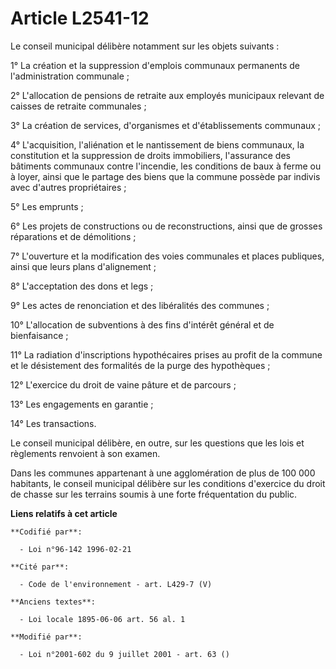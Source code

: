 # Article L2541-12

Le conseil municipal délibère notamment sur les objets suivants :

1° La création et la suppression d'emplois communaux permanents de l'administration communale ;

2° L'allocation de pensions de retraite aux employés municipaux relevant de caisses de retraite communales ;

3° La création de services, d'organismes et d'établissements communaux ;

4° L'acquisition, l'aliénation et le nantissement de biens communaux, la constitution et la suppression de droits
immobiliers, l'assurance des bâtiments communaux contre l'incendie, les conditions de baux à ferme ou à loyer, ainsi que le
partage des biens que la commune possède par indivis avec d'autres propriétaires ;

5° Les emprunts ;

6° Les projets de constructions ou de reconstructions, ainsi que de grosses réparations et de démolitions ;

7° L'ouverture et la modification des voies communales et places publiques, ainsi que leurs plans d'alignement ;

8° L'acceptation des dons et legs ;

9° Les actes de renonciation et des libéralités des communes ;

10° L'allocation de subventions à des fins d'intérêt général et de bienfaisance ;

11° La radiation d'inscriptions hypothécaires prises au profit de la commune et le désistement des formalités de la purge des
hypothèques ;

12° L'exercice du droit de vaine pâture et de parcours ;

13° Les engagements en garantie ;

14° Les transactions.

Le conseil municipal délibère, en outre, sur les questions que les lois et règlements renvoient à son examen.

Dans les communes appartenant à une agglomération de plus de 100 000 habitants, le conseil municipal délibère sur les
conditions d'exercice du droit de chasse sur les terrains soumis à une forte fréquentation du public.

**Liens relatifs à cet article**

	**Codifié par**:

	  - Loi n°96-142 1996-02-21

	**Cité par**:

	  - Code de l'environnement - art. L429-7 (V)

	**Anciens textes**:

	  - Loi locale 1895-06-06 art. 56 al. 1

	**Modifié par**:

	  - Loi n°2001-602 du 9 juillet 2001 - art. 63 ()
